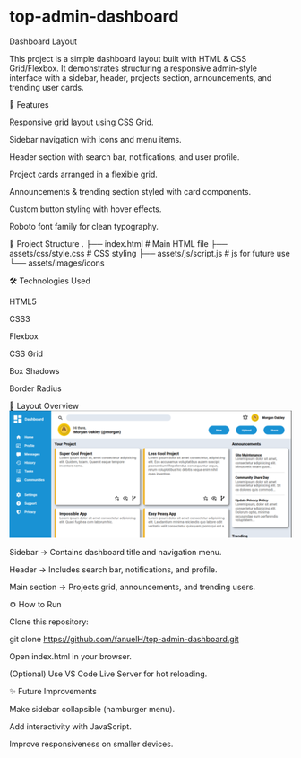 # top-admin-dashboard

Dashboard Layout

This project is a simple dashboard layout built with HTML & CSS Grid/Flexbox.
It demonstrates structuring a responsive admin-style interface with a sidebar, header, projects section, announcements, and trending user cards.

🚀 Features

Responsive grid layout using CSS Grid.

Sidebar navigation with icons and menu items.

Header section with search bar, notifications, and user profile.

Project cards arranged in a flexible grid.

Announcements & trending section styled with card components.

Custom button styling with hover effects.

Roboto font family for clean typography.

📂 Project Structure
.
├── index.html # Main HTML file
├── assets/css/style.css # CSS styling
├── assets/js/script.js # js for future use
└── assets/images/icons

🛠️ Technologies Used

HTML5

CSS3

Flexbox

CSS Grid

Box Shadows

Border Radius

📸 Layout Overview
![alt text](/assets/images/image.png)

Sidebar → Contains dashboard title and navigation menu.

Header → Includes search bar, notifications, and profile.

Main section → Projects grid, announcements, and trending users.

⚙️ How to Run

Clone this repository:

git clone https://github.com/fanuelH/top-admin-dashboard.git

Open index.html in your browser.

(Optional) Use VS Code Live Server for hot reloading.

✨ Future Improvements

Make sidebar collapsible (hamburger menu).

Add interactivity with JavaScript.

Improve responsiveness on smaller devices.
